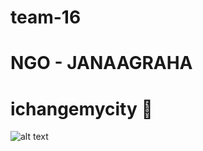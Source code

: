 # team-16
# NGO - JANAAGRAHA
# ichangemycity 🌳

![alt text](https://drive.google.com/file/d/1rcGxxmMad_akVaikWZF_HHufYiGs6fys/view?usp=sharing)


